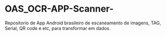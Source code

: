 # OAS_OCR-APP-Scanner-
Repositorio de App Android brasileiro de escaneamento de imagens, TAG, Serial, QR code e etc, para transformar em dados.
